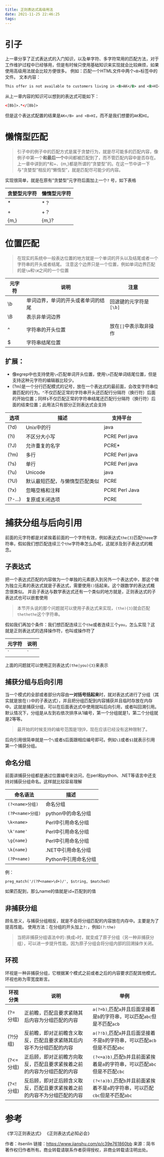 ```yaml
---
title: 正则表达式高级用法
date: 2021-11-25 22:46:25
tags:
---
```


# 引子

上一章分享了正式表达式的入门知识，以及单字符、多字符常用的匹配方法，对于工作维护过程中已经够用，但是有时候只使用基础知识来实现就会比较麻烦，如果使用高级用法就会比较方便很多。
 例如：匹配一个HTML文件中两个`<B>`标签中的文件。
 文本内容：

<!-- more -->

```xml
This offer is not available to customers living in <B>AK</B> and <B>HI</B>
```

从上一章内容的知识可以想到的表达式可能如下：



```xml
<[Bb]>.*</[Bb]>
```

但是这个表达式配置的结果是`AK</B> and <B>HI`，而不是我们想要的`AK`和`HI`。

# 懒惰型匹配

> 引子中的例子中的匹配方式是属于贪婪行为，就是尽可能多的匹配内容，像例子中第一个<B>和最后一个</B>中间都被匹配到了，而不管匹配内容中是否存在</B>。
>  上一章中讲到的*和+、{m,}都是所谓的“贪婪型”的。在这一节中讲一下与“贪婪型”相反的“懒惰型”，就是匹配尽可能少的内容。

实现很简单，就是在原有“贪婪型”元字符后面加上一个`?` 号，如下表格

| 贪婪型元字符 | 懒惰型元字符 |
| ------------ | ------------ |
| *            | *？          |
| +            | +？          |
| {m,}         | {m,}?        |

# 位置匹配

> 在现实的系统中一般表达位置的地方就是一个单词的开头以及结尾或者一个字符串的开头或者结尾。
>  注意这个边界只是一个位置，例如单词边界匹配的是`\w`和`\W`之间的一个位置

| 元字符 | 说明                               | 注意                   |
| ------ | ---------------------------------- | ---------------------- |
| \b     | 单词边界，单词的开头或者单词的结尾 | 回退键的元字符是`[\b]` |
| \B     | 表示非单词边界                     |                        |
| ^      | 字符串的开头位置                   | 放在`[]`中表示取非操作 |
| $      | 字符串结尾位置                     |                        |

## 扩展：

- 像egrep中也支持使用`\<`匹配单词开头位置，使用`\>`匹配单词结尾位置，但是支持这种元字符的编辑器比较少。
- (?m)是一个分行匹配模式的记号，放在一个表达式的最前面，会改变字符串位置匹配的行为。`^`不仅匹配正常的字符串开头还匹配行分隔符（换行符）后面的开始位置；同样`$`不仅匹配正常的字符串结尾还匹配行分隔符（换行符）后面的结束位置；此用法只有部分正则表达式会支持

| 选项    | 描述                           | 支持平台         |
| ------- | ------------------------------ | ---------------- |
| (?d)    | Unix中的行                     | java             |
| (?i)    | 不区分大小写                   | PCRE  Perl  java |
| (?J)    | 允许重复的名字                 | PCRE*            |
| (?m)    | 多行                           | PCRE  Perl  java |
| (?s)    | 单行                           | PCRE  Perl  java |
| (?u)    | Unicode                        | java             |
| (?U)    | 默认最短匹配，与懒惰型匹配类似 | PCRE             |
| (?x)    | 忽略空格和注释                 | PCRE Perl Java   |
| (?-...) | 复原或关闭选项                 | PCRE             |

# 捕获分组与后向引用

前面的元字符都是对紧挨着前面的一个字符有效，例如表达式`the{3}`匹配`theee`字符串，假如我们想匹配连续三个`the`字符串怎么办呢，这就涉及到子表达式的概念。

## 子表达式

把一个表达式匹配的内容做为一个单独的元素嵌入到另外一个表达式中，那这个做为独立元素的表达式就是子表达式，需要使用`()`括起来。这个跟数学的表达式概念很类似。
 并且子表达与数学表达式还有一个类似的地方就是，正则表达式的子表达式也可以嵌套使用

> 本节开头说的那个问题就可以使用子表达式来实现，`(the){3}`就会匹配`thethethe`这个字符串。

假如我们再加个条件：我们想匹配连续三个`the`或者连续三个`you`，怎么实现？这就是正则表达式的选择操作符，也叫或操作符了

| 元字符 | 说明                                                         |
| ------ | ------------------------------------------------------------ |
| `|`    | 或操作符，两边的表达式都是一个独立的元素，一般放在`()`中使用 |

上面的问题就可以使用正则表达式`(the|you){3}`来表示

## 捕获分组与后向引用

当一个模式的全部或者部分内容由**一对括号括起来**时，就对表达式进行了分组（其实就是放在`()`中的子表达式），并且把分组匹配到内容捕获并且临时存放在内存中。这就是捕获分组，可以在后面表达式中使用就叫后向引用，或者叫回溯引用。
 默认情况下，分组是从左到右依次排序从1编号，第一个分组就是1，第二个分组就是2等等。

> 最开始的时候支持的编号范围是1到9，现在应该已经没有这种限制了。

后向引用很简单就是一个`\`或者`$`后面跟相应编号即可。例如`\1`或者`$1`就表示引用第一个捕获分组。

## 命名分组

前面讲捕获分组都是通过位置编号来访问，在perl和python、.NET等语言中还支持对捕获分组命名。这样就比较容易理解

| 命名语法       | 描述                 |
| -------------- | -------------------- |
| `(?<name>分组)`  | 命名分组             |
| `(?P<name>分组)` | python中的命名分组   |
| `\k<name>`       | Perl中引用命名分组   |
| `\k'name'`       | Perl中引用命名分组   |
| `\g{name}`       | Perl中引用命名分组   |
| `\k{name}`       | .NET中引用命名分组   |
| `(?P=name)`      | Python中引用命名分组 |

例：
```
preg_match('/(?P<name>\d+)/', $string, $matched)
```
如果匹配到，那么name的值就是\d+匹配到的值

## 非捕获分组

顾名思义，与捕获分组相反，就是不会将分组匹配的内容放在内存中。主要是为了提高性能。
 使用方法：在分组的开头加上`?:`，例如`(?:the)`

> 当把非捕获分组语法中的`:`换成`>`时，就变成了原子分组（另一种非捕获分组），可以进一步提升性能。因为原子分组会将分组内部的回溯操作关闭。

## 环视

环视是一种非捕获分组，它根据某个模式之前或者之后的内容要求匹配其他模式。环视也称为零宽度断言。

| 环视分类  | 说明                                                         | 举例                                                         |
| --------- | ------------------------------------------------------------ | ------------------------------------------------------------ |
| (?=分组)  | 正前瞻，匹配且要求紧随其后内容为分组匹配的内容               | `a(?=b)`,匹配`a`并且后面坚接着是`b`的字符串，可以匹配`abc`但是不匹配`acb` |
| (?!分组)  | 反前瞻，即对正前瞻含义取反，匹配且要求紧随其后内容不为分组匹配的内容 | `a(?!b)`,匹配`a`并且后面坚接着不是`b`的字符串，可以匹配`acb`但是不匹配`abc` |
| (?<=分组) | 正后顾，即对正前瞻方向取反，匹配且要求紧挨着之前的内容为分组匹配的内容 | `(?<=a)b)`,匹配`b`并且前面紧挨着是`a`的字符串，可以匹配`abc`但是不匹配`cbc` |
| (?<!分组) | 反后顾，即对正后顾含义取反，匹配且要求紧挨着之前的内容不为分组匹配的内容 | `(?<!a)b)`,匹配`b`并且前面紧挨着不是`a`的字符串，可以匹配`cbc`但是不匹配`abc` |

# 参考

《学习正则表达式》
 《正则表达式必知必会》



作者：itsenlin
链接：https://www.jianshu.com/p/c39e761860bb
来源：简书
著作权归作者所有。商业转载请联系作者获得授权，非商业转载请注明出处。